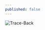 ```yaml
---
published: false
---
```

<img src="https://i.ibb.co/Y833pYB/Trace-Back.jpg" alt="Trace-Back" border="0">